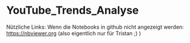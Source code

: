 # YouTube_Trends_Analyse


Nützliche Links:
Wenn die Notebooks in github nicht angezeigt werden: https://nbviewer.org
(also eigentlich nur für Tristan ;) )
